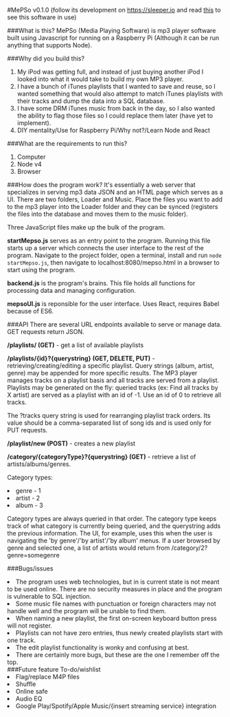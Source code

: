 #MePSo v0.1.0
(follow its development on https://sleeper.io and read [this](https://sleeper.io/2016/02/07/assembling-the-player/) to see this software in use)

###What is this?
MePSo (Media Playing Software) is mp3 player software built using Javascript for running on a Raspberry Pi (Although it can be run anything that supports Node).

###Why did you build this?
1. My iPod was getting full, and instead of just buying another iPod I looked into what it would take to build my own MP3 player.
2. I have a bunch of iTunes playlists that I wanted to save and reuse, so I wanted something that would also attempt to match iTunes playlists with their tracks and dump the data into a SQL database.
3. I have some DRM iTunes music from back in the day, so I also wanted the ability to flag those files so I could replace them later (have yet to implement).  
4. DIY mentality/Use for Raspberry Pi/Why not?/Learn Node and React

###What are the requirements to run this?
1. Computer
2. Node v4
3. Browser

###How does the program work?
It's essentially a web server that specializes in serving mp3 data JSON and an HTML page which serves as a UI. There are two folders, Loader and Music. Place the files you want to add to the mp3 player into the Loader folder and they can be synced (registers the files into the database and moves them to the music folder).

Three JavaScript files make up the bulk of the program.

**startMepso.js** serves as an entry point to the program. Running this file starts up a server which connects the user interface to the rest of the program.
Navigate to the project folder, open a terminal, install and run <code>node startMepso.js</code>, then navigate to localhost:8080/mepso.html in a browser to start using the program.

**backend.js** is the program's brains. This file holds all functions for processing data and managing configuration.

**mepsoUI.js** is reponsible for the user interface. Uses React, requires Babel because of ES6.


###API
There are several URL endpoints available to serve or manage data. GET requests return JSON.

**/playlists/ (GET)** - get a list of available playlists

**/playlists/{id}?{querystring} (GET, DELETE, PUT)** - retrieving/creating/editing a specific playlist. Query strings (album, artist, genre) may be appended for more specific results. The MP3 player manages tracks on a playlist basis and all tracks are served from a playlist. Playlists may be generated on the fly: queried tracks (ex: Find all tracks by X artist) are served as a playlist with an id of -1. Use an id of 0 to retrieve all tracks.

The ?tracks query string is used for rearranging playlist track orders. Its value should be a comma-separated list of song ids and is used only for PUT requests.

**/playlist/new (POST)** - creates a new playlist

**/category/{categoryType}?{querystring} (GET)** - retrieve a list of artists/albums/genres.

Category types:
<li>genre - 1</li>
<li>artist - 2</li>
<li>album - 3</li>

Category types are always queried in that order. The category type keeps track of what category is currently being queried, and the querystring adds the previous information.
The UI, for example, uses this when the user is navigating the 'by genre'/'by artist'/'by album' menus.
If a user browsed by genre and selected one, a list of artists would return from /category/2?genre=somegenre



###Bugs/issues
<li>The program uses web technologies, but in is current state is not meant to be used online. There are no security measures in place and the program is vulnerable to SQL injection.</li>
<li>Some music file names with punctuation or foreign characters may not handle well and the program will be unable to find them.</li>
<li>When naming a new playlist, the first on-screen keyboard button press will not register.</li>
<li>Playlists can not have zero entries, thus newly created playlists start with one track.</li>
<li>The edit playlist functionality is wonky and confusing at best.</li>
<li>There are certainly more bugs, but these are the one I remember off the top.</li>
###Future feature To-do/wishlist
<li>Flag/replace M4P files</li>
<li>Shuffle</li>
<li>Online safe</li>
<li>Audio EQ</li>
<li>Google Play/Spotify/Apple Music/{insert streaming service} integration</li>
